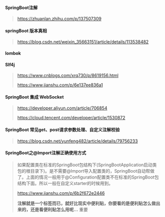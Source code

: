 #### SpringBoot注解

>https://zhuanlan.zhihu.com/p/137507309

#### springBoot 版本真相

>https://blog.csdn.net/weixin_35663151/article/details/113538482

#### lombok



#### Slf4j 

>https://www.cnblogs.com/xrq730/p/8619156.html
>
>https://www.jianshu.com/p/6e137ee836a1



#### SpringBoot 集成 WebSocket

>https://developer.aliyun.com/article/706854
>
>https://cloud.tencent.com/developer/article/1530872



#### SpringBoot 常见get、post请求参数处理、自定义注解校验

>https://blog.csdn.net/yunfeng482/article/details/79756233 



#### SpringBoot之@Import注解正确使用方式

>如果配置类在标准的SpringBoot包结构下(SpringBootApplication启动类包的根目录下)。是不需要@Import导入配置类的，SpringBoot自动帮做了。上面的情况一般用于@Configuration配置类不在标准的SpringBoot包结构下面。所以一般在自定义starter的时候用到。
>
>https://www.jianshu.com/p/6b2f672e2446
>
>**注解就是一个标签而已，就好比现实中便利贴，你要看的是便利贴怎么做出来的，还是看便利贴怎么用呢...** 重要
